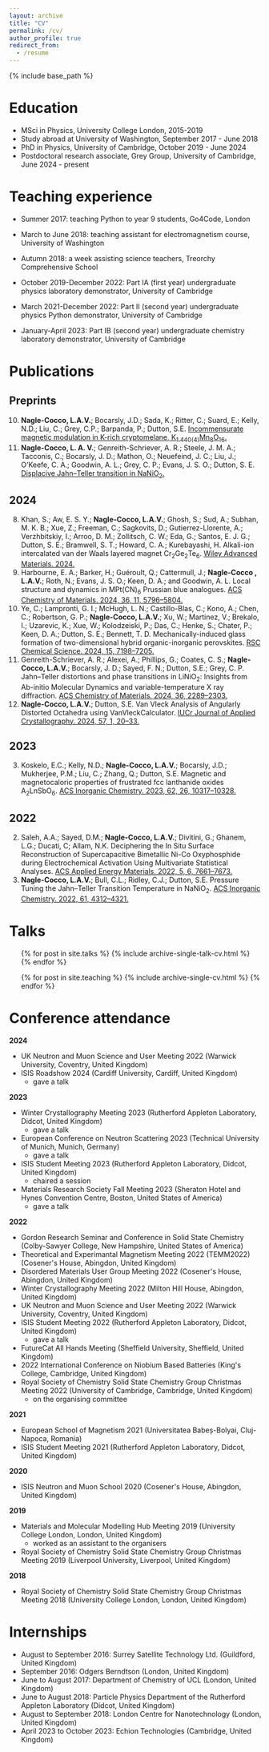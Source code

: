 ```yaml
---
layout: archive
title: "CV"
permalink: /cv/
author_profile: true
redirect_from:
  - /resume
---
```


{% include base_path %}

Education
======
* MSci in Physics, University College London, 2015-2019
* Study abroad at University of Washington, September 2017 - June 2018
* PhD in Physics, University of Cambridge, October 2019 - June 2024
* Postdoctoral research associate, Grey Group, University of Cambridge, June 2024 - present

Teaching experience
======
* Summer 2017: teaching Python to year 9 students, Go4Code, London

* March to June 2018: teaching assistant for electromagnetism course, University of Washington

* Autumn 2018: a week assisting science teachers, Treorchy Comprehensive School

* October 2019-December 2022: Part IA (first year) undergraduate physics laboratory demonstrator, University of Cambridge

* March 2021-December 2022: Part II (second year) undergraduate physics Python demonstrator, University of Cambridge

* January-April 2023: Part IB (second year) undergraduate chemistry laboratory demonstrator, University of Cambridge

Publications
======

<h2>Preprints</h2>
<ol start="10">
    <li><strong>Nagle-Cocco, L.A.V.</strong>; Bocarsly, J.D.; Sada, K.; Ritter, C.; Suard, E.; Kelly, N.D.; Liu, C.; Grey, C.P.; Barpanda, P.; Dutton, S.E. <a href="https://arxiv.org/abs/2208.12197">Incommensurate magnetic modulation in K-rich cryptomelane, K<sub>1.440(4)</sub>Mn<sub>8</sub>O<sub>16</sub>.</a></li>
    <li><strong>Nagle-Cocco, L. A. V.</strong>; Genreith-Schriever, A. R.; Steele, J. M. A.; Tacconis, C.; Bocarsly, J. D.; Mathon, O.; Neuefeind, J. C.; Liu, J.; O’Keefe, C. A.; Goodwin, A. L.; Grey, C. P.; Evans, J. S. O.; Dutton, S. E. <a href="https://arxiv.org/abs/2408.01267">Displacive Jahn–Teller transition in NaNiO<sub>2</sub>.</a></li>
</ol>

<h2>2024</h2>
<ol start="8">
    <li>Khan, S.; Aw, E. S. Y.; <strong>Nagle-Cocco, L.A.V.</strong>; Ghosh, S.; Sud, A.; Subhan, M. K. B.; Xue, Z.; Freeman, C.; Sagkovits, D.; Gutierrez-Llorente, A.; Verzhbitskiy, I.; Arroo, D. M.; Zollitsch, C. W.; Eda, G.; Santos, E. J. G.; Dutton, S. E.; Bramwell, S. T.; Howard, C. A.; Kurebayashi, H. Alkali-ion intercalated van der Waals layered magnet Cr<sub>2</sub>Ge<sub>2</sub>Te<sub>6</sub>. <a href="https://onlinelibrary.wiley.com/doi/full/10.1002/adma.202400270">Wiley Advanced Materials. 2024.</a></li>
    <li>Harbourne, E. A.; Barker, H.; Guéroult, Q.; Cattermull, J.; <strong>Nagle-Cocco , L.A.V.</strong>; Roth, N.; Evans, J. S. O.; Keen, D. A.; and Goodwin, A. L. Local structure and dynamics in MPt(CN)<sub>6</sub> Prussian blue analogues. <a href="https://pubs.acs.org/doi/10.1021/acs.chemmater.4c01013">ACS Chemistry of Materials. 2024, 36, 11, 5796–5804.</a></li>
    <li>Ye, C.; Lampronti, G. I.; McHugh, L. N.; Castillo-Blas, C.; Kono, A.; Chen, C.; Robertson, G. P.; <strong>Nagle-Cocco, L.A.V.</strong>; Xu, W.; Martinez, V.; Brekalo, I.; Uzarevic, K.; Xue, W.; Kolodzeiski, P.; Das, C.; Henke, S.; Chater, P.; Keen, D. A.; Dutton, S. E.; Bennett, T. D. Mechanically-induced glass formation of two-dimensional hybrid organic-inorganic perovskites. <a href="https://pubs.rsc.org/en/content/articlelanding/2024/sc/d4sc00905c">RSC Chemical Science. 2024, 15, 7198–7205.</a></li>
    <li>Genreith-Schriever, A. R.; Alexei, A.; Phillips, G.; Coates, C. S.; <strong>Nagle-Cocco, L.A.V.</strong>; Bocarsly, J. D.; Sayed, F. N.; Dutton, S.E.; Grey, C. P. Jahn–Teller distortions and phase transitions in LiNiO<sub>2</sub>: Insights from Ab-initio Molecular Dynamics and variable-temperature X ray diffraction. <a href="https://pubs.acs.org/doi/10.1021/acs.chemmater.3c02413">ACS Chemistry of Materials. 2024, 36, 2289–2303.</a></li>
    <li><strong>Nagle-Cocco, L.A.V.</strong>; Dutton, S.E. Van Vleck Analysis of Angularly Distorted Octahedra using VanVleckCalculator. <a href="https://scripts.iucr.org/cgi-bin/paper?S1600576723009925">IUCr Journal of Applied Crystallography. 2024, 57, 1, 20–33.</a></li>
</ol>

<h2>2023</h2>
<ol start="3">
    <li>Koskelo, E.C.; Kelly, N.D.; <strong>Nagle-Cocco, L.A.V.</strong>; Bocarsly, J.D.; Mukherjee, P.M.; Liu, C.; Zhang, Q.; Dutton, S.E. Magnetic and magnetocaloric properties of frustrated fcc lanthanide oxides A<sub>2</sub>LnSbO<sub>6</sub>. <a href="https://doi.org/10.1021/acs.inorgchem.3c01137">ACS Inorganic Chemistry. 2023, 62, 26, 10317–10328.</a></li>
</ol>

<h2>2022</h2>
<ol start="2">
    <li>Saleh, A.A.; Sayed, D.M.; <strong>Nagle-Cocco, L.A.V.</strong>; Divitini, G.; Ghanem, L.G.; Ducati, C; Allam, N.K. Deciphering the In Situ Surface Reconstruction of Supercapacitive Bimetallic Ni-Co Oxyphosphide during Electrochemical Activation Using Multivariate Statistical Analyses. <a href="https://pubs.acs.org/doi/full/10.1021/acsaem.2c01122">ACS Applied Energy Materials. 2022, 5, 6, 7661–7673.</a></li>
    <li><strong>Nagle-Cocco, L.A.V.</strong>; Bull, C.L.; Ridley, C.J.; Dutton, S.E. Pressure Tuning the Jahn–Teller Transition Temperature in NaNiO<sub>2</sub>. <a href="https://pubs.acs.org/doi/full/10.1021/acs.inorgchem.1c03345">ACS Inorganic Chemistry. 2022, 61, 4312–4321.</a></li>
</ol>

</body>
</html>


Talks
======
  <ul>{% for post in site.talks %}
    {% include archive-single-talk-cv.html %}
  {% endfor %}</ul>

<!--Teaching-->
<!--======-->
  <ul>{% for post in site.teaching %}
    {% include archive-single-cv.html %}
  {% endfor %}</ul>

Conference attendance
======

**2024**
- UK Neutron and Muon Science and User Meeting 2022 (Warwick University, Coventry, United Kingdom)
- ISIS Roadshow 2024 (Cardiff University, Cardiff, United Kingdom)
  - gave a talk

**2023**
- Winter Crystallography Meeting 2023 (Rutherford Appleton Laboratory, Didcot, United Kingdom)
  - gave a talk
- European Conference on Neutron Scattering 2023 (Technical University of Munich, Munich, Germany)
  - gave a talk
- ISIS Student Meeting 2023 (Rutherford Appleton Laboratory, Didcot, United Kingdom)
  - chaired a session
- Materials Research Society Fall Meeting 2023 (Sheraton Hotel and Hynes Convention Centre, Boston, United States of America)
  - gave a talk

**2022**
- Gordon Research Seminar and Conference in Solid State Chemistry (Colby-Sawyer College, New Hampshire, United States of America)
- Theoretical and Experimantal Magnetism Meeting 2022 (TEMM2022) (Cosener's House, Abingdon, United Kingdom)
- Disordered Materials User Group Meeting 2022 (Cosener's House, Abingdon, United Kingdom)
- Winter Crystallography Meeting 2022 (Milton Hill House, Abingdon, United Kingdom)
- UK Neutron and Muon Science and User Meeting 2022 (Warwick University, Coventry, United Kingdom)
- ISIS Student Meeting 2022 (Rutherford Appleton Laboratory, Didcot, United Kingdom)
  - gave a talk
- FutureCat All Hands Meeting (Sheffield University, Sheffield, United Kingdom)
- 2022 International Conference on Niobium Based Batteries (King's College, Cambridge, United Kingdom)
- Royal Society of Chemistry Solid State Chemistry Group Christmas Meeting 2022 (University of Cambridge, Cambridge, United Kingdom)
  - on the organising committee

**2021**
- European School of Magnetism 2021 (Universitatea Babeș-Bolyai, Cluj-Napoca, Romania)
- ISIS Student Meeting 2021 (Rutherford Appleton Laboratory, Didcot, United Kingdom)

**2020**
- ISIS Neutron and Muon School 2020 (Cosener's House, Abingdon, United Kingdom)

**2019**
- Materials and Molecular Modelling Hub Meeting 2019 (University College London, London, United Kingdom)
  - worked as an assistant to the organisers
- Royal Society of Chemistry Solid State Chemistry Group Christmas Meeting 2019 (Liverpool University, Liverpool, United Kingdom)

**2018**
- Royal Society of Chemistry Solid State Chemistry Group Christmas Meeting 2018 (University College London, London, United Kingdom)

Internships
======

- August to September 2016: Surrey Satellite Technology Ltd. (Guildford, United Kingdom)
- September 2016: Odgers Berndtson (London, United Kingdom)
- June to August 2017: Department of Chemistry of UCL (London, United Kingdom)
- June to August 2018: Particle Physics Department of the Rutherford Appleton Laboratory (Didcot, United Kingdom)
- August to September 2018: London Centre for Nanotechnology (London, United Kingdom)
- April 2023 to October 2023: Echion Technologies (Cambridge, United Kingdom)
